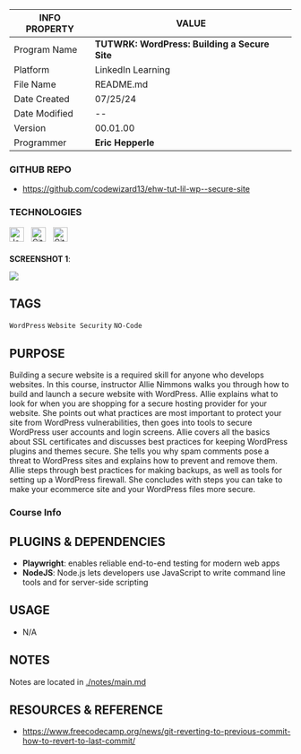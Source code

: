 | INFO PROPERTY | VALUE                                         |
| ------------- | --------------------------------------------- |
| Program Name  | **TUTWRK: WordPress: Building a Secure Site** |
| Platform      | LinkedIn Learning                             |
| File Name     | README.md                                     |
| Date Created  | 07/25/24                                      |
| Date Modified | --                                            |
| Version       | 00.01.00                                      |
| Programmer    | **Eric Hepperle**                             |

### GITHUB REPO

- https://github.com/codewizard13/ehw-tut-lil-wp--secure-site

### TECHNOLOGIES

<img align="left" alt="JavaScript" title="JavaScript" width="26px" src="https://cdn.jsdelivr.net/gh/devicons/devicon/icons/javascript/javascript-original.svg" style="padding-right:10px;" />

<img align="left" alt="Git" title="Git" width="26px" src="https://cdn.jsdelivr.net/gh/devicons/devicon/icons/git/git-original.svg" style="padding-right:10px;" />

<img align="left" alt="GitHub" title="GitHub" width="26px" src="https://user-images.githubusercontent.com/3369400/139448065-39a229ba-4b06-434b-bc67-616e2ed80c8f.png" style="padding-right:10px;" />

<br><br>

**SCREENSHOT 1**:

![](pix/screen--tutwrk-lwc--playwright-scraping--01.jpg)


## TAGS

`WordPress` `Website Security` `NO-Code`


## PURPOSE

Building a secure website is a required skill for anyone who develops websites. In this course, instructor Allie Nimmons walks you through how to build and launch a secure website with WordPress. Allie explains what to look for when you are shopping for a secure hosting provider for your website. She points out what practices are most important to protect your site from WordPress vulnerabilities, then goes into tools to secure WordPress user accounts and login screens. Allie covers all the basics about SSL certificates and discusses best practices for keeping WordPress plugins and themes secure. She tells you why spam comments pose a threat to WordPress sites and explains how to prevent and remove them. Allie steps through best practices for making backups, as well as tools for setting up a WordPress firewall. She concludes with steps you can take to make your ecommerce site and your WordPress files more secure.


### Course Info




## PLUGINS & DEPENDENCIES

- **Playwright**: enables reliable end-to-end testing for modern web apps
- **NodeJS**: Node.js lets developers use JavaScript to write command line tools and for server-side scripting

## USAGE

- N/A

## NOTES

Notes are located in [./notes/main.md](./notes/main.md)

## RESOURCES & REFERENCE

- https://www.freecodecamp.org/news/git-reverting-to-previous-commit-how-to-revert-to-last-commit/